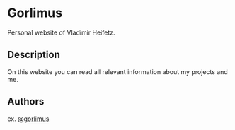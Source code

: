 # Gorlimus

Personal website of Vladimir Heifetz.

## Description

On this website you can read all relevant information about my projects and me.

## Authors

ex. [@gorlimus](https://www.linkedin.com/in/gorlimus/)
